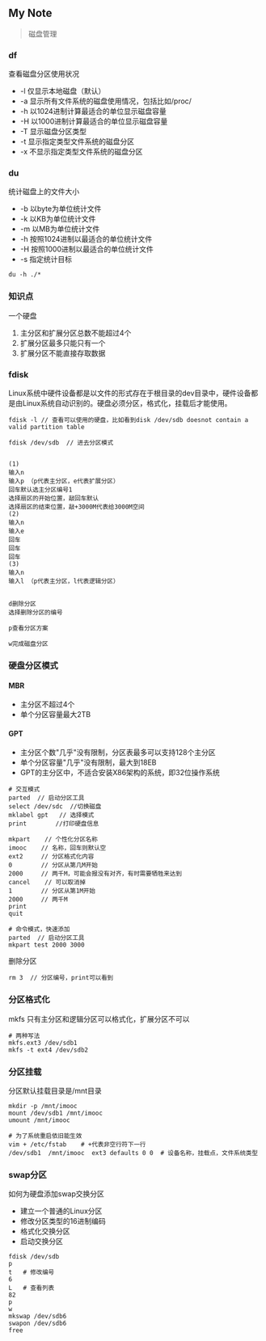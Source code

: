 My Note
-------- 
> 磁盘管理

### df
查看磁盘分区使用状况
- -l 仅显示本地磁盘（默认）
- -a 显示所有文件系统的磁盘使用情况，包括比如/proc/
- -h 以1024进制计算最适合的单位显示磁盘容量
- -H 以1000进制计算最适合的单位显示磁盘容量
- -T 显示磁盘分区类型
- -t 显示指定类型文件系统的磁盘分区
- -x 不显示指定类型文件系统的磁盘分区

### du
统计磁盘上的文件大小
- -b 以byte为单位统计文件
- -k 以KB为单位统计文件
- -m 以MB为单位统计文件
- -h 按照1024进制以最适合的单位统计文件
- -H 按照1000进制以最适合的单位统计文件
- -s 指定统计目标

```
du -h ./*
```

### 知识点
一个硬盘
1. 主分区和扩展分区总数不能超过4个
2. 扩展分区最多只能只有一个
3. 扩展分区不能直接存取数据

### fdisk

Linux系统中硬件设备都是以文件的形式存在于根目录的dev目录中，硬件设备都是由Linux系统自动识别的。硬盘必须分区，格式化，挂载后才能使用。

```
fdisk -l // 查看可以使用的硬盘，比如看到disk /dev/sdb doesnot contain a valid partition table

fdisk /dev/sdb  // 进去分区模式


(1)
输入n
输入p （p代表主分区，e代表扩展分区）
回车默认选主分区编号1
选择扇区的开始位置，敲回车默认
选择扇区的结束位置，敲+3000M代表给3000M空间
(2)
输入n
输入e
回车
回车
回车
(3)
输入n
输入l （p代表主分区，l代表逻辑分区）


d删除分区
选择删除分区的编号	

p查看分区方案

w完成磁盘分区
```

### 硬盘分区模式
#### MBR
- 主分区不超过4个
- 单个分区容量最大2TB

#### GPT
- 主分区个数"几乎"没有限制，分区表最多可以支持128个主分区
- 单个分区容量"几乎"没有限制，最大到18EB
- GPT的主分区中，不适合安装X86架构的系统，即32位操作系统

```
# 交互模式
parted  // 启动分区工具
select /dev/sdc  //切换磁盘
mklabel gpt   // 选择模式
print        //打印硬盘信息

mkpart    // 个性化分区名称
imooc    // 名称，回车则默认空
ext2     // 分区格式化内容
0        // 分区从第几M开始
2000     // 两千M，可能会报没有对齐，有时需要牺牲来达到
cancel    // 可以取消掉
1        // 分区从第1M开始
2000     // 两千M
print
quit
```
```
# 命令模式，快速添加
parted  // 启动分区工具
mkpart test 2000 3000
```
删除分区
```
rm 3  // 分区编号，print可以看到
```

### 分区格式化
mkfs
只有主分区和逻辑分区可以格式化，扩展分区不可以
```
# 两种写法
mkfs.ext3 /dev/sdb1
mkfs -t ext4 /dev/sdb2  
```

### 分区挂载
分区默认挂载目录是/mnt目录
```
mkdir -p /mnt/imooc 
mount /dev/sdb1 /mnt/imooc
umount /mnt/imooc

# 为了系统重启依旧能生效
vim + /etc/fstab    # +代表非空行符下一行
/dev/sdb1  /mnt/imooc  ext3 defaults 0 0  # 设备名称，挂载点，文件系统类型
```

### swap分区
如何为硬盘添加swap交换分区
- 建立一个普通的Linux分区
- 修改分区类型的16进制编码
- 格式化交换分区
- 启动交换分区

```
fdisk /dev/sdb
p
t   # 修改编号
6
L   # 查看列表
82
p
w
mkswap /dev/sdb6
swapon /dev/sdb6
free
```